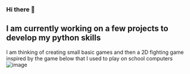 ### Hi there 👋

## I am currently working on a few projects to develop my python skills

I am thinking of creating small basic games and then a 2D fighting game inspired by the game below that I used to play on school computers
![image](https://github.com/DanielAnthonyJones/DanielAnthonyJones/assets/156261995/b525fbe1-c3f6-4e82-8cb6-dcb79779c2b2)
